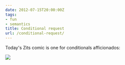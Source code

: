 ```yaml
---
date: 2012-07-15T20:00:00Z
tags:
- fun
- semantics
title: Conditional request
url: /conditional-request/
---
```


Today's Zits comic is one for conditionals afficionados:

<img src="/images/Zits.20120716_large.gif" />